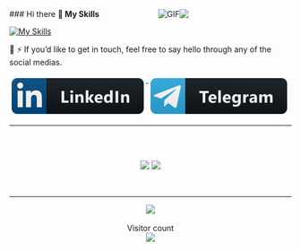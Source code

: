 <img align='right' src='https://user-images.githubusercontent.com/5713670/87202985-820dcb80-c2b6-11ea-9f56-7ec461c497c3.gif' width='200"'>
<img align="right" alt="GIF" src="https://media.giphy.com/media/iIqmM5tTjmpOB9mpbn/giphy.gif"/>
### Hi there

 <strong>
  🔭  My Skills
  </strong>

<p align="center"> 
 
[![My Skills](https://skillicons.dev/icons?i=python,django,docker,git,github&theme=dark)](https://github.com/behradbhrmi)
  
</p>

🌱 
⚡ If you’d like to get in touch, feel free to say hello through any of the social medias.

  <a href="https://www.linkedin.com/in/behradbahrami/" target="_blank">
    <img src="svg/linkedin.svg" alt="linkedin" style="vertical-align:top; margin:6px 4px">
  </a>  
   
<!--   <a href="https://www.instagram.com/behradbhrmi/" target="_blank">
    <img src="svg/instagram.svg" alt="instagram" style="vertical-align:top; margin:6px 4px">
  </a>  

   <a href="https://www.twitter.com/behradbhrmi/" target="_blank">
    <img src="svg/twitter.svg" alt="twitter" style="vertical-align:top; margin:6px 4px">
  </a>   -->
 
   <a href="https://t.me/behradbahrami/" target="_blank">
    <img src="svg/telegram.svg" alt="telegram" style="vertical-align:top; margin:6px 4px">
  </a>  
 

<br />

-----


 <br>
 <br>
 <p align="center">
  <img height="150" src="https://github-readme-stats.vercel.app/api/top-langs/?username=behradbhrmi&layout=compact&hide=html&theme=dracula"/>
 
  
  <img height="150" src="https://github-readme-stats.vercel.app/api?username=behradbhrmi&count_private=true&show_icons=true&theme=dracula&include_all_commits=true"/>
  </P><br>
  
 
 
 
----------------

<div align=center>

<!-- ![dino](https://gitee.com/skykeyjoker/PicCloud/raw/master/img/dino.gif) -->
  
<!-- </div> -->



![](https://media0.giphy.com/media/3otPorWLQJq5GmHRtu/giphy.gif)

<!-- <a href=#><img src="contributions.svg"></a> -->

<p align="center"> 
  Visitor count<br>
  <img src="https://profile-counter.glitch.me/behradbhrmi/count.svg" />
</p>
